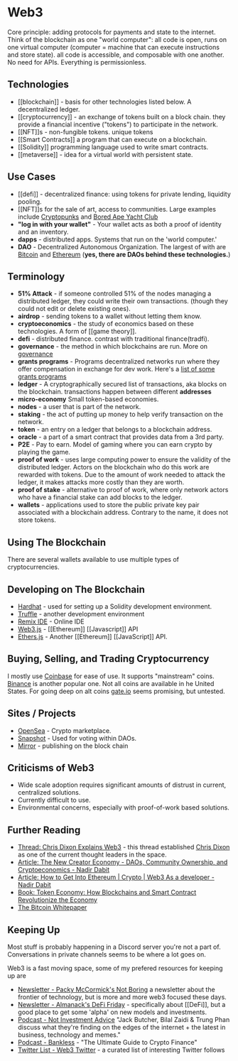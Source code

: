 # Web3

Core principle: adding protocols for payments and state to the internet. Think of the blockchain as one "world computer": all code is open, runs on one virtual computer (computer = machine that can execute instructions and store state). all code is accessible, and composable with one another. No need for APIs. Everything is permissionless.

## Technologies

- [[blockchain]] - basis for other technologies listed below. A decentralized ledger.
- [[cryptocurrency]] - an exchange of tokens built on a block chain. they provide a financial incentive ("tokens") to participate in the network.
- [[NFT]]s - non-fungible tokens. unique tokens
- [[Smart Contracts]] a program that can execute on a blockchain.
- [[Solidity]] programming language used to write smart contracts.
- [[metaverse]] - idea for a virtual world with persistent state.

## Use Cases

- [[defi]] - decentralized finance: using tokens for private lending, liquidity pooling.
- [[NFT]]s for the sale of art, access to communities. Large examples include [Cryptopunks](https://www.larvalabs.com/cryptopunks) and [Bored Ape Yacht Club](https://boredapeyachtclub.com/#/)
- **"log in with your wallet"** - Your wallet acts as both a proof of identity and an inventory.
- **dapps** - distributed apps. Systems that run on the 'world computer.'
- **DAO** - Decentralized Autonomous Organization. The largest of with are [Bitcoin](https://bitcoinmagazine.com/culture/why-bitcoin-network-is-original-dao) and [Ethereum](https://ethereum.org/en/dao/) (**yes, there are DAOs behind these technologies.**)

## Terminology

- **51% Attack** \- if someone controlled 51% of the nodes managing a distributed ledger\, they could write their own transactions\. \(though they could not edit or delete existing ones\)\.
- **airdrop** \- sending tokens to a wallet without letting them know\.
- **cryptoeconomics** \- the study of economics based on these technologies\. A form of \[\[game theory\]\]\.
- **defi** \- distributed finance\. contrast with traditional finance\(tradfi\)\.
- **governance** \- the method in which blockchains are run\. More on [governance](https://docs.ethhub.io/ethereum-basics/governance/)
- **grants programs** \- Programs decentralized networks run where they offer compensation in exchange for dev work\. Here's a [list of some grants programs](https://twitter.com/dabit3/status/1418307358946701319)
- **ledger** \- A cryptographically secured list of transactions\, aka blocks on the blockchain\. transactions happen between different **addresses**
- **micro-economy** Small token-based economies.
- **nodes** \- a user that is part of the network\.
- **staking** \- the act of putting up money to help verify transaction on the network\.
- **token** \- an entry on a ledger that belongs to a blockchain address\.
- **oracle** \- a part of a smart contract that provides data from a 3rd party\.
- **P2E** \- Pay to earn\. Model of gaming where you can earn crypto by playing the game\.
- **proof of work** \- uses large computing power to ensure the validity of the distributed ledger\. Actors on the blockchain who do this work are rewarded with tokens\. Due to the amount of work needed to attack the ledger\, it makes attacks more costly than they are worth\.
- **proof of stake** \- alternative to proof of work\, where only network actors who have a financial stake can add blocks to the ledger\.
- **wallets** \- applications used to store the public private key pair associated with a blockchain address\. Contrary to the name\, it does not store tokens\.

## Using The Blockchain

There are several wallets available to use multiple types of cryptocurrencies.

## Developing on The Blockchain

- [Hardhat](https://hardhat.org/) \- used for setting up a Solidity development environment\.
- [Truffle](https://www.trufflesuite.com/) \- another development environment
- [Remix IDE](https://remix.ethereum.org/) \- Online IDE
- [Web3.js](https://web3js.readthedocs.io/en/v1.4.0/) \- \[\[Ethereum\]\] \[\[Javascript\]\] API
- [Ethers.js](https://docs.ethers.io/v5/) \- Another \[\[Ethereum\]\] \[\[JavaScript\]\] API\.

## Buying, Selling, and Trading Cryptocurrency

I mostly use [Coinbase](https://coinbase.com) for ease of use. It supports "mainstream" coins.
[Binance](https://binance.com) is another popular one. Not all coins are available in he United States. For going deep on alt coins [gate.io](https://gate.io) seems promising, but untested.

## Sites / Projects

- [OpenSea](https://opensea.io/) - Crypto marketplace.
- [Snapshot](https://snapshot.org/) - Used for voting within DAOs.
- [Mirror](https://mirror.xyz/) - publishing on the block chain

## Criticisms of Web3

- Wide scale adoption requires significant amounts of distrust in current, centralized solutions.
- Currently difficult to use.
- Environmental concerns, especially with proof-of-work based solutions.

## Further Reading

- [Thread: Chris Dixon Explains Web3](https://twitter.com/cdixon/status/1442201621266534402) - this thread established [Chris Dixon](https://cdixon.org/) as one of the current thought leaders in the space.
- [Article: The New Creator Economy - DAOs, Community Ownership, and Cryptoeconomics - Nadir Dabit](https://dev.to/dabit3/the-new-creator-economy-daos-community-ownership-and-cryptoeconomics-lnl)
- [Article: How to Get Into Ethereum \| Crypto \| Web3 As a developer \- Nadir Dabit](https://dev.to/dabit3/how-to-get-into-ethereum-crypto-web3-as-a-developer-9l6)
- [Book: Token Economy: How Blockchains and Smart Contract Revolutionize the Economy](https://www.amazon.com/Token-Economy-Blockchains-Contracts-Revolutionize/dp/3982103827)
- [The Bitcoin Whitepaper](http://satoshinakamoto.me/whitepaper/)

## Keeping Up

Most stuff is probably happening in a Discord server you're not a part of. Conversations in private channels seems to be where a lot goes on.

Web3 is a fast moving space, some of my prefered resources for keeping up are

- [Newsletter - Packy McCormick's Not Boring](https://www.notboring.co/) a newsletter about the frontier of technology, but is more and more web3 focused these days.
- [Newsletter - Almanack's DeFi Friday](https://every.to/almanack) - specifically about [[DeFi]], but a good place to get some 'alpha' on new models and investments.
- [Podcast - Not Investment Advice](https://podcasts.apple.com/us/podcast/not-investment-advice/id1563288568) "Jack Butcher, Bilal Zaidi & Trung Phan discuss what they're finding on the edges of the internet + the latest in business, technology and memes."
- [Podcast - Bankless](http://podcast.banklesshq.com/) - "The Ultimate Guide to Crypto Finance"
- [Twitter List - Web3 Twitter](https://twitter.com/i/lists/1433191478365409283) - a curated list of interesting Twitter follows
